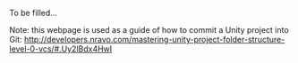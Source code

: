 To be filled...

Note: this webpage is used as a guide of how to commit a Unity project into Git:
http://developers.nravo.com/mastering-unity-project-folder-structure-level-0-vcs/#.Uy2lBdx4HwI

